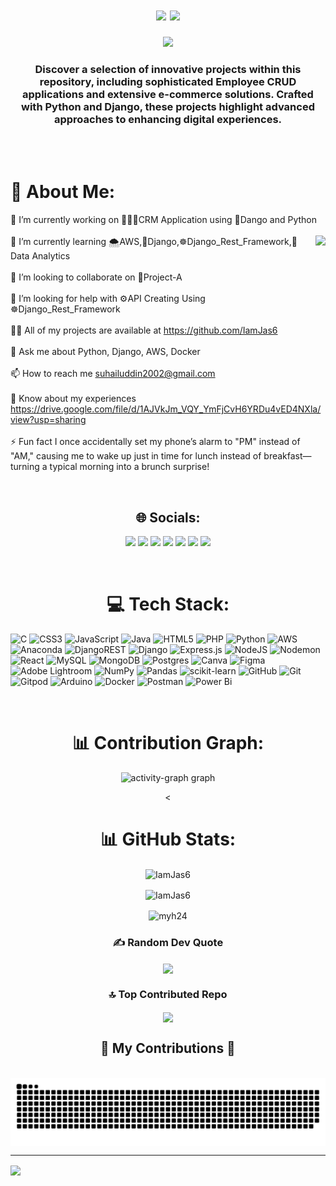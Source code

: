 <h1 align="center"><h1 align="center">
<img src="https://readme-typing-svg.herokuapp.com/?font=Righteous&size=35&center=true&vCenter=true&width=500&height=70&duration=3000&lines=Hi+There!+👋;+I'm+Mohammed+Suhail+Uddin+👨🏻‍💻;" />
<img height="40" src="https://i.pinimg.com/564x/f7/26/62/f72662c9ccf1c7d437827a374cb8d38e.jpg"  /></h1></h1>

<div align="center">
  <img height="500" src="https://i.pinimg.com/originals/81/17/8b/81178b47a8598f0c81c4799f2cdd4057.gif"  />
</div>

 
<h3 align="center">Discover a selection of innovative projects within this repository, including sophisticated Employee CRUD applications and extensive e-commerce solutions. Crafted with Python and Django, these projects highlight advanced approaches to enhancing digital experiences.</h3>
<br/>

<br/>

# 💫 About Me:
🔭 I’m currently working on 👨🏻‍💻CRM Application using 🐍Dango and Python<br><br>
<img align="right" height="200" src="https://i.pinimg.com/originals/aa/59/d1/aa59d139b93dde70ff207187c9f1d8bd.gif"  />
🌱 I’m currently learning 🌨️AWS,🐍Django,☸️Django_Rest_Framework,📝Data Analytics<br><br>👯 I’m looking to collaborate on 🎯Project-A<br><br>🤝 I’m looking for help with ⚙️API Creating Using ☸️Django_Rest_Framework<br><br>👨‍💻 All of my projects are available at https://github.com/IamJas6<br><br>💬 Ask me about Python, Django, AWS, Docker<br><br>📫 How to reach me suhailuddin2002@gmail.com<br><br>📄 Know about my experiences https://drive.google.com/file/d/1AJVkJm_VQY_YmFjCvH6YRDu4vED4NXla/view?usp=sharing<br><br>⚡ Fun fact I once accidentally set my phone’s alarm to "PM" instead of "AM," causing me to wake up just in time for lunch instead of breakfast—turning a typical morning into a brunch surprise!

<br/>

<div align="center">
  
## 🌐 Socials:
<p align=center">

<a href="https://facebook.com/iamjas06"><img src="https://img.shields.io/badge/Facebook-%231877F2.svg?logo=Facebook&logoColor=white" /></a>
<a href="https://instagram.com/iamjas6/"><img src="https://img.shields.io/badge/Instagram-%23E4405F.svg?logo=Instagram&logoColor=white" /></a>
<a href="https://linkedin.com/in/mohammedsuhailuddin/"><img src="https://img.shields.io/badge/LinkedIn-%230077B5.svg?logo=linkedin&logoColor=white" /></a>
<a href="https://pinterest.com/iamjas6/"><img src="https://img.shields.io/badge/Pinterest-%23E60023.svg?logo=Pinterest&logoColor=white" /></a>
<a href="https://stackoverflow.com/users/26319093/suhail-uddin"><img src="https://img.shields.io/badge/-Stackoverflow-FE7A16?logo=stack-overflow&logoColor=white" /></a>
<a href="https://x.com/iamjas_6"><img src="https://img.shields.io/badge/X-black.svg?logo=X&logoColor=white" /></a>
<a href="https://youtube.com/@suhailuddin4103"><img src="https://img.shields.io/badge/YouTube-%23FF0000.svg?logo=YouTube&logoColor=white" /></a>
</p>
</div>

<br/>

<div align="center">

# 💻 Tech Stack:
</div>

![C](https://img.shields.io/badge/c-%2300599C.svg?style=plastic&logo=c&logoColor=white) ![CSS3](https://img.shields.io/badge/css3-%231572B6.svg?style=plastic&logo=css3&logoColor=white) ![JavaScript](https://img.shields.io/badge/javascript-%23323330.svg?style=plastic&logo=javascript&logoColor=%23F7DF1E) ![Java](https://img.shields.io/badge/java-%23ED8B00.svg?style=plastic&logo=openjdk&logoColor=white) ![HTML5](https://img.shields.io/badge/html5-%23E34F26.svg?style=plastic&logo=html5&logoColor=white) ![PHP](https://img.shields.io/badge/php-%23777BB4.svg?style=plastic&logo=php&logoColor=white) ![Python](https://img.shields.io/badge/python-3670A0?style=plastic&logo=python&logoColor=ffdd54) ![AWS](https://img.shields.io/badge/AWS-%23FF9900.svg?style=plastic&logo=amazon-aws&logoColor=white) ![Anaconda](https://img.shields.io/badge/Anaconda-%2344A833.svg?style=plastic&logo=anaconda&logoColor=white) ![DjangoREST](https://img.shields.io/badge/DJANGO-REST-ff1709?style=plastic&logo=django&logoColor=white&color=ff1709&labelColor=gray) ![Django](https://img.shields.io/badge/django-%23092E20.svg?style=plastic&logo=django&logoColor=white) ![Express.js](https://img.shields.io/badge/express.js-%23404d59.svg?style=plastic&logo=express&logoColor=%2361DAFB) ![NodeJS](https://img.shields.io/badge/node.js-6DA55F?style=plastic&logo=node.js&logoColor=white) ![Nodemon](https://img.shields.io/badge/NODEMON-%23323330.svg?style=plastic&logo=nodemon&logoColor=%BBDEAD) ![React](https://img.shields.io/badge/react-%2320232a.svg?style=plastic&logo=react&logoColor=%2361DAFB) ![MySQL](https://img.shields.io/badge/mysql-4479A1.svg?style=plastic&logo=mysql&logoColor=white) ![MongoDB](https://img.shields.io/badge/MongoDB-%234ea94b.svg?style=plastic&logo=mongodb&logoColor=white) ![Postgres](https://img.shields.io/badge/postgres-%23316192.svg?style=plastic&logo=postgresql&logoColor=white) ![Canva](https://img.shields.io/badge/Canva-%2300C4CC.svg?style=plastic&logo=Canva&logoColor=white) ![Figma](https://img.shields.io/badge/figma-%23F24E1E.svg?style=plastic&logo=figma&logoColor=white) ![Adobe Lightroom](https://img.shields.io/badge/Adobe%20Lightroom-31A8FF.svg?style=plastic&logo=Adobe%20Lightroom&logoColor=white) ![NumPy](https://img.shields.io/badge/numpy-%23013243.svg?style=plastic&logo=numpy&logoColor=white) ![Pandas](https://img.shields.io/badge/pandas-%23150458.svg?style=plastic&logo=pandas&logoColor=white) ![scikit-learn](https://img.shields.io/badge/scikit--learn-%23F7931E.svg?style=plastic&logo=scikit-learn&logoColor=white) ![GitHub](https://img.shields.io/badge/github-%23121011.svg?style=plastic&logo=github&logoColor=white) ![Git](https://img.shields.io/badge/git-%23F05033.svg?style=plastic&logo=git&logoColor=white) ![Gitpod](https://img.shields.io/badge/gitpod-f06611.svg?style=plastic&logo=gitpod&logoColor=white) ![Arduino](https://img.shields.io/badge/-Arduino-00979D?style=plastic&logo=Arduino&logoColor=white) ![Docker](https://img.shields.io/badge/docker-%230db7ed.svg?style=plastic&logo=docker&logoColor=white) ![Postman](https://img.shields.io/badge/Postman-FF6C37?style=plastic&logo=postman&logoColor=white) ![Power Bi](https://img.shields.io/badge/power_bi-F2C811?style=plastic&logo=powerbi&logoColor=black)

<br/>

<div align="center">
  
# 📊 Contribution Graph:
<img src="https://github-readme-activity-graph.vercel.app/graph?username=IamJas6&radius=16&theme=github-dark&area=true&order=5&hide_border=false&hide_title=false&custom_title=Contribution%20Graph&point=ff0000&line=00ff95&area_color=00ff95&color=FFFFFF&title_color=a6ff00" height="300" alt="activity-graph graph"  />

<<br/>

# 📊 GitHub Stats:
<p><img align="center" src="https://github-readme-streak-stats.herokuapp.com/?user=IamJas6&theme=dark&border=true" alt="IamJas6" /></p>
<p></p><img align="center" src="https://github-readme-stats.vercel.app/api?username=IamJas6&theme=dark&border=true&include_all_commits=true&count_private=false" alt="IamJas6" /></p>
<p><img align="center" src="https://github-readme-stats.vercel.app/api/top-langs/?username=IamJas6&theme=dark&border=true&include_all_commits=true&count_private=false&layout=compact" alt="myh24" /></p>
</div>


<div align="center">
  
### ✍️ Random Dev Quote
<img align="center" src="https://quotes-github-readme.vercel.app/api?type=horizontal&theme=dark&border=true">
</div>


<div align="center">
  
### 🔝 Top Contributed Repo
<img align="center" src="https://github-contributor-stats.vercel.app/api?username=IamJas6&limit=5&theme=dark&combine_all_yearly_contributions=true">
</div>

  
<div align="center">
  <h2 align="center">🐍 My Contributions 🐍</h2>
  <br>
  <img align="center" alt="snake eating my contributions" src="https://raw.githubusercontent.com/IamJas6/IamJas6/output/github-contribution-grid-snake-dark.svg" />
  <br/>
</div>




---
<img align="center" src="https://visitcount.itsvg.in/api?id=IamJas6&icon=10&color=3)](https://visitcount.itsvg.in">

